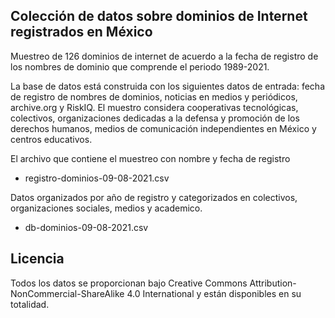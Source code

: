 ##  Colección de datos sobre dominios de Internet registrados en México

Muestreo de 126 dominios de internet de acuerdo a la fecha de registro de los nombres de dominio que comprende el periodo 1989-2021.

La base de datos está construida con los siguientes datos de entrada: fecha de registro de nombres de dominios, noticias en medios y periódicos, archive.org y RiskIQ. El muestro considera  cooperativas tecnológicas, colectivos, organizaciones dedicadas a la defensa y promoción de los derechos humanos, medios de comunicación independientes en México y centros educativos.

El archivo que contiene el muestreo con nombre y fecha de registro

- registro-dominios-09-08-2021.csv

Datos organizados por año de registro y categorizados en colectivos, organizaciones sociales, medios y academico.

- db-dominios-09-08-2021.csv

## Licencia

Todos los datos se proporcionan bajo Creative Commons Attribution-NonCommercial-ShareAlike 4.0 International y están disponibles en su totalidad.
